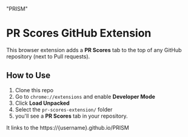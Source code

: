 "PRISM"



# PR Scores GitHub Extension

This browser extension adds a **PR Scores** tab to the top of any GitHub repository (next to Pull requests).

##  How to Use

1. Clone this repo
2. Go to `chrome://extensions` and enable **Developer Mode**
3. Click **Load Unpacked**
4. Select the `pr-scores-extension/` folder
5. you'll see a **PR Scores** tab in your repository.

It links to the https://{username}.github.io/PRISM
